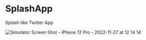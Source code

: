 # SplashApp
Splash like Twitter App


![Simulator Screen Shot - iPhone 12 Pro - 2022-11-27 at 12 14 14](https://user-images.githubusercontent.com/51750552/204142809-414c9386-8dc4-4c1e-abd7-02bb78d7bee6.png)
